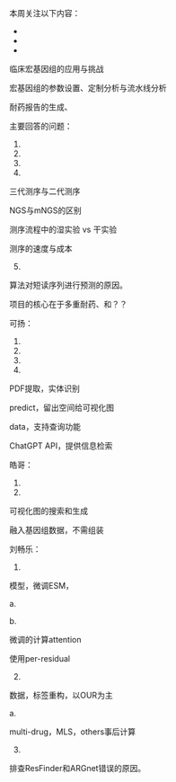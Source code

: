 

本周关注以下内容：

-

-

-

临床宏基因组的应用与挑战

宏基因组的参数设置、定制分析与流水线分析

耐药报告的生成、

主要回答的问题：

1.

2.

3.

4.

三代测序与二代测序

NGS与mNGS的区别

测序流程中的湿实验 vs 干实验

测序的速度与成本

5.

算法对短读序列进行预测的原因。

项目的核心在于多重耐药、和？？

可扬：

1.

2.

3.

4.

PDF提取，实体识别

predict，留出空间给可视化图

data，支持查询功能

ChatGPT API，提供信息检索

皓哥：

1.

2.

可视化图的搜索和生成

融入基因组数据，不需组装

刘畅乐：

1.

模型，微调ESM，

a.

b.

微调的计算attention

使用per-residual

2.

数据，标签重构，以OUR为主

a.

multi-drug，MLS，others事后计算

3.

排查ResFinder和ARGnet错误的原因。

